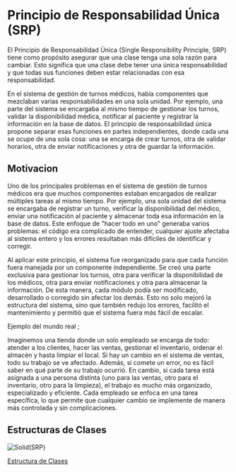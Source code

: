 # Principio de Responsabilidad Única (SRP)

El Principio de Responsabilidad Única (Single Responsibility Principle, SRP) tiene como propósito asegurar que una clase tenga una sola razón para cambiar. 
Esto significa que una clase debe tener una única responsabilidad y que todas sus funciones deben estar relacionadas con esa responsabilidad.

En el sistema de gestión de turnos médicos, había componentes que mezclaban varias responsabilidades en una sola unidad. Por ejemplo, una parte del sistema se encargaba al mismo tiempo de gestionar los turnos, validar la disponibilidad médica, notificar al paciente y registrar la información en la base de datos.
El principio de responsabilidad única propone separar esas funciones en partes independientes, donde cada una se ocupe de una sola cosa: una se encarga de crear turnos, otra de validar horarios, otra de enviar notificaciones y otra de guardar la información.



## Motivacion


Uno de los principales problemas en el sistema de gestión de turnos médicos era que muchos componentes estaban encargados de realizar múltiples tareas al mismo tiempo. Por ejemplo, una sola unidad del sistema se encargaba de registrar un turno, verificar la disponibilidad del médico, enviar una notificación al paciente y almacenar toda esa información en la base de datos. Este enfoque de "hacer todo en uno" generaba varios problemas: el código era complicado de entender, cualquier ajuste afectaba al sistema entero y los errores resultaban más difíciles de identificar y corregir.

Al aplicar este principio, el sistema fue reorganizado para que cada función fuera manejada por un componente independiente. 
Se creó una parte exclusiva para gestionar los turnos, otra para verificar la disponibilidad de los médicos, otra para enviar notificaciones y otra para almacenar la información. De esta manera, cada módulo podía ser modificado, desarrollado o corregido sin afectar los demás. Esto no solo mejoró la estructura del sistema, sino que también redujo los errores, facilitó el mantenimiento y permitió que el sistema fuera más fácil de escalar.

Ejemplo del mundo real ; 

Imaginemos una tienda donde un solo empleado se encarga de todo: atender a los clientes, hacer las ventas, gestionar el inventario, ordenar el almacén y hasta limpiar el local. 
Si hay un cambio en el sistema de ventas, todo su trabajo se ve afectado. Además, si comete un error, no es fácil saber en qué parte de su trabajo ocurrió. En cambio, si cada tarea está asignada a una persona distinta (uno para las ventas, otro para el inventario, otro para la limpieza), el trabajo es mucho más organizado, especializado y eficiente. 
Cada empleado se enfoca en una tarea específica, lo que permite que cualquier cambio se implemente de manera más controlada y sin complicaciones.






## Estructuras de Clases 

![Solid(SRP)](https://github.com/user-attachments/assets/c2500381-d78d-46d7-ab0b-18cccc0eb7a9)

[Estructura de Clases](https://drive.google.com/file/d/1Nk84bHqLgRxeM7SRluQu1j2AHNx_4jye/view?usp=sharing)














